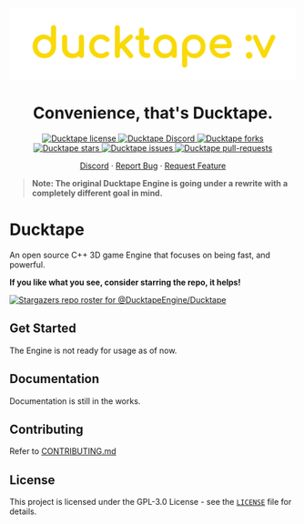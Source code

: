 
<br><br><br>
<p align="center">
    <a href="https://ducktapeengine.github.io/" target="_blank">
        <img src="./Branding/banner-transparent.png" alt="logo" width="600px"/>
    </a>
<p/>
<h1 align="center">Convenience, that's Ducktape.</h1>

<p align="center">
    <a href="https://github.com/ducktapeEngine/ducktape/blob/master/LICENSE" target="blank">
    <img src="https://img.shields.io/github/license/ducktapeEngine/ducktape?style=for-the-badge" alt="Ducktape license" />
    </a>
    <a href="https://dsc.gg/ducktape" target="blank">
    <img src="https://img.shields.io/discord/831047342215659521?style=for-the-badge" alt="Ducktape Discord" />
    </a>
    <a href="https://github.com/ducktapeEngine/ducktape/fork" target="blank">
    <img src="https://img.shields.io/github/forks/ducktapeEngine/ducktape?style=for-the-badge" alt="Ducktape forks"/>
    </a>
    <a href="https://github.com/ducktapeEngine/ducktape/stargazers" target="blank">
    <img src="https://img.shields.io/github/stars/ducktapeEngine/ducktape?style=for-the-badge" alt="Ducktape stars"/>
    </a>
    <a href="https://github.com/ducktapeEngine/ducktape/issues" target="blank">
    <img src="https://img.shields.io/github/issues/ducktapeEngine/ducktape?style=for-the-badge" alt="Ducktape issues"/>
    </a>
    <a href="https://github.com/ducktapeEngine/ducktape/pulls" target="blank">
    <img src="https://img.shields.io/github/issues-pr/ducktapeEngine/ducktape?style=for-the-badge" alt="Ducktape pull-requests"/>
    </a>
</p>

<p align="center">
    <a href="https://dsc.gg/ducktape" target="blank">Discord</a>
    ·
    <a href="https://github.com/DucktapeEngine/Ducktape/issues/new?assignees=&labels=&template=bug_report.md&title=">Report Bug</a>
    ·
    <a href="https://github.com/DucktapeEngine/Ducktape/issues/new?assignees=&labels=&template=feature_request.md&title=">Request Feature</a>
</p>

> **Note: The original Ducktape Engine is going under a rewrite with a completely different goal in mind.**

# Ducktape
An open source C++ 3D game Engine that focuses on being fast, and powerful.

**If you like what you see, consider starring the repo, it helps!**

[![Stargazers repo roster for @DucktapeEngine/Ducktape](https://reporoster.com/stars/DucktapeEngine/Ducktape)](https://github.com/DucktapeEngine/ducktape/stargazers)

## Get Started
The Engine is not ready for usage as of now.

## Documentation
Documentation is still in the works.
    
## Contributing
Refer to [CONTRIBUTING.md](CONTRIBUTING.md)
    
## License
This project is licensed under the GPL-3.0 License - see the [`LICENSE`](LICENSE) file for details.